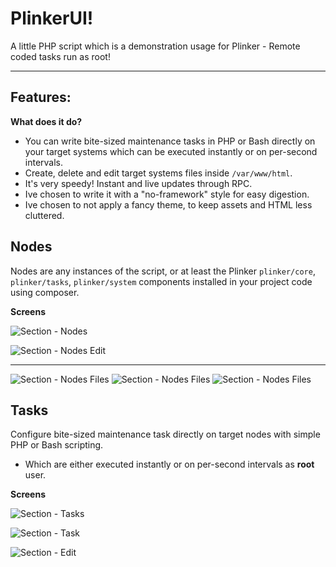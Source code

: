 PlinkerUI!
===================

A little PHP script which is a demonstration usage for Plinker - Remote coded tasks run as root! 

----------

Features:
---------

**What does it do?**

 - You can write bite-sized maintenance tasks in PHP or Bash directly on your target systems which can be executed instantly or on per-second intervals.
 - Create, delete and edit target systems files inside `/var/www/html`.
 - It's very speedy! Instant and live updates through RPC.
 - Ive chosen to write it with a "no-framework" style for easy digestion.
 - Ive chosen to not apply a fancy theme, to keep assets and HTML less cluttered.

Nodes
-----

Nodes are any instances of the script, or at least the Plinker `plinker/core`, `plinker/tasks`, `plinker/system` components installed in your project code using composer.

**Screens**

![Section - Nodes](https://cherone.co.uk/files/screens/plinkerui/nodes.png)

![Section - Nodes Edit](https://cherone.co.uk/files/screens/plinkerui/node.edit.png)

----------

![Section - Nodes Files](https://cherone.co.uk/files/screens/plinkerui/node.tasks.png)
![Section - Nodes Files](https://cherone.co.uk/files/screens/plinkerui/node.files.png)
![Section - Nodes Files](https://cherone.co.uk/files/screens/plinkerui/node.information.png)


Tasks
-----

Configure bite-sized maintenance task directly on target nodes with simple PHP or Bash scripting. 

  -  Which are either executed instantly or on per-second intervals as **root** user.

**Screens**

![Section - Tasks](https://cherone.co.uk/files/screens/plinkerui/tasks.png)

![Section - Task](https://cherone.co.uk/files/screens/plinkerui/task.png)

![Section - Edit](https://cherone.co.uk/files/screens/plinkerui/task.edit.png)
